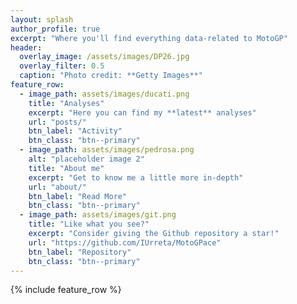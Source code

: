 ```yaml
---
layout: splash
author_profile: true
excerpt: "Where you'll find everything data-related to MotoGP"
header:
  overlay_image: /assets/images/DP26.jpg
  overlay_filter: 0.5 
  caption: "Photo credit: **Getty Images**"
feature_row:
  - image_path: assets/images/ducati.png
    title: "Analyses"
    excerpt: "Here you can find my **latest** analyses"
    url: "posts/"
    btn_label: "Activity"
    btn_class: "btn--primary"
  - image_path: assets/images/pedrosa.png
    alt: "placeholder image 2"
    title: "About me"
    excerpt: "Get to know me a little more in-depth"
    url: "about/"
    btn_label: "Read More"
    btn_class: "btn--primary"
  - image_path: assets/images/git.png
    title: "Like what you see?"
    excerpt: "Consider giving the Github repository a star!"
    url: "https://github.com/IUrreta/MotoGPace"
    btn_label: "Repository"
    btn_class: "btn--primary"
---
```


{% include feature_row %}